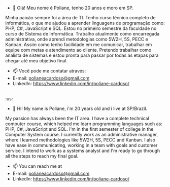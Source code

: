 - 👋 Olá! Meu nome é Poliane, tenho 20 anos e moro em SP. 


Minha paixão sempre foi a área de TI. 
Tenho curso técnico completo de informática, o que me ajudou a aprender linguagens de programação como: PHP, C#, JavaScript e SQL. Estou no primeiro semestre da faculdade no curso de Sistema de Informática. Trabalho atualmente como encarregada administrativa, onde aprendi metodologias como 5W2H, 5S, PECC e Kanban. Assim como tenho facilidade em me comunicar, trabalhar em equipe com metas e atendimento ao cliente. Pretendo trabalhar como analista de sistemas e estou pronta para passar por todas as etapas para chegar até meu objetivo final.

- 📫 Você pode me contatar através:
- E-mail: polianeacardoso@gmail.com
- LinkedIn: https://www.linkedin.com/in/poliane-cardoso/

<br>
:us: 

- 👋 Hi! My name is Poliane, i'm 20 years old and i live at SP/Brazil.

My passion has always been the IT area.
I have a complete technical computer course, which helped me learn programming languages such as: PHP, C#, JavaScript and SQL. I'm in the first semester of college in the Computer System course. I currently work as an administrative manager, where I learned methodologies like 5W2H, 5S, PECC and Kanban. I also have ease in communicating, working in a team with goals and customer service. I intend to work as a systems analyst and I'm ready to go through all the steps to reach my final goal.

- 📫 You can reach me at
- E-mail: polianeacardoso@gmail.com
- LinkedIn: https://www.linkedin.com/in/poliane-cardoso/

<!---
PolianeCardoso/PolianeCardoso is a ✨ special ✨ repository because its `README.md` (this file) appears on your GitHub profile.
You can click the Preview link to take a look at your changes.
--->
